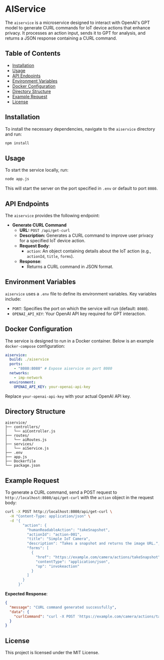 
# AIService

The `aiservice` is a microservice designed to interact with OpenAI's GPT model to generate CURL commands for IoT device actions that enhance privacy. It processes an action input, sends it to GPT for analysis, and returns a JSON response containing a CURL command.

## Table of Contents

- [Installation](#installation)
- [Usage](#usage)
- [API Endpoints](#api-endpoints)
- [Environment Variables](#environment-variables)
- [Docker Configuration](#docker-configuration)
- [Directory Structure](#directory-structure)
- [Example Request](#example-request)
- [License](#license)

## Installation

To install the necessary dependencies, navigate to the `aiservice` directory and run:

```bash
npm install
```

## Usage

To start the service locally, run:

```bash
node app.js
```

This will start the server on the port specified in `.env` or default to port `8080`.

## API Endpoints

The `aiservice` provides the following endpoint:

- **Generate CURL Command**
    - **URL:** `POST /api/get-curl`
    - **Description:** Generates a CURL command to improve user privacy for a specified IoT device action.
    - **Request Body**:
        - `action`: An object containing details about the IoT action (e.g., `actionId`, `title`, `forms`).
    - **Response**:
        - Returns a CURL command in JSON format.

## Environment Variables

`aiservice` uses a `.env` file to define its environment variables. Key variables include:

- `PORT`: Specifies the port on which the service will run (default: `8080`).
- `OPENAI_API_KEY`: Your OpenAI API key required for GPT interaction.

## Docker Configuration

The service is designed to run in a Docker container. Below is an example `docker-compose` configuration:

```yaml
aiservice:
  build: ./aiservice
  ports:
    - "8080:8080" # Expose aiservice on port 8080
  networks:
    - imp-network
  environment:
    OPENAI_API_KEY: your-openai-api-key
```

Replace `your-openai-api-key` with your actual OpenAI API key.

## Directory Structure

```plaintext
aiservice/
├── controllers/
│   └── aiController.js
├── routes/
│   └── aiRoutes.js
├── services/
│   └── aiService.js
├── .env
├── app.js
├── Dockerfile
└── package.json
```

## Example Request

To generate a CURL command, send a POST request to `http://localhost:8080/api/get-curl` with the `action` object in the request body:

```bash
curl -X POST http://localhost:8080/api/get-curl \
  -H "Content-Type: application/json" \
  -d '{
        "action": {
          "humanReadableAction": "takeSnapshot",
          "actionId": "action-001",
          "title": "Simple IoT Camera",
          "description": "Takes a snapshot and returns the image URL.",
          "forms": [
            {
              "href": "https://example.com/camera/actions/takeSnapshot",
              "contentType": "application/json",
              "op": "invokeaction"
            }
          ]
        }
      }'
```

**Expected Response**:

```json
{
  "message": "CURL command generated successfully",
  "data": {
    "curlCommand": "curl -X POST 'https://example.com/camera/actions/takeSnapshot' -H 'Content-Type: application/json' -d '{"consent":"withdrawn"}'"
  }
}
```

## License

This project is licensed under the MIT License.
